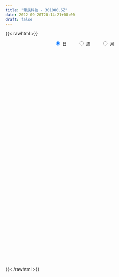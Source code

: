 ```yaml
---
title: "肇民科技 - 301000.SZ"
date: 2022-09-20T20:14:21+08:00
draft: false
---
```

{{< rawhtml >}}
    <div style="text-align: center">
        <label style="padding: 1rem;"><input style="margin-right: .5rem" type="radio" name="period" value="D" checked onclick="period_change(this)">日</label>
        <label style="padding: 1rem;"><input style="margin-right: .5rem" type="radio" name="period" value="W" onclick="period_change(this)">周</label>
        <label style="padding: 1rem;"><input style="margin-right: .5rem" type="radio" name="period" value="M" onclick="period_change(this)">月</label>
    </div>
    <div id="chart" style="height: 700px;"></div> 
    <script type="text/javascript">
        const D_v = [66365.52,46917.77,29251.2,30554.0,32172.59,17390.55,16523.25,24924.2,11875.14,12016.94,8671.64,8888.55,10518.22,6743.32,5162.0,5662.37,11676.64,7146.86,8230.83,4791.27,4006.0,4710.26,4013.0,9472.96,5057.0,4777.0,5768.53,6559.87,6246.93,3595.32,6201.06,3814.86,3496.97,4811.75,3741.96,5954.86,3221.84,2496.77,3712.0,8280.53,4024.0,3551.98,10712.53,7201.0,5124.96,11142.63,7822.35,8512.02,7587.0,18452.52,9479.07,6826.48,8806.63,7741.6,4248.85,5547.51,8780.66,8259.87,4116.0,3889.5,4614.04,4591.15,3329.5,5397.0,3619.93,2916.93,4330.19,4915.31,3061.11,3537.5,2608.0,5415.93,3898.01,2661.0,3014.0,3505.99,2957.0,1917.0,3064.0,2540.0,1590.0,1827.34,1560.0,2528.0,2995.0,3950.38,1567.0,2050.0,1378.88,1055.0,2045.88,1333.88,1675.2,1367.0,1526.0,1376.0,1569.0,1038.0,1309.0,2207.07,5570.02,8056.18,4050.0,4303.0,6687.0,2288.0,7355.99,7051.13,4547.03,4454.18,11507.01,25189.76,25946.87,39903.61,25093.97,13725.96,24614.94,17846.45,14595.32,28472.28,18676.67,15964.18,13057.21,12228.02,12158.89,10262.32,9936.4,7313.07,14592.67,6068.77,5152.0,5127.83,5586.52,5048.0,7074.0,5332.25,5389.42,5625.0,4567.25,2920.0,2920.0,5433.98,5836.17,2588.0,2168.0,3064.34,2558.0,2127.0,2612.79,4580.69,3249.0,3347.0,2752.82,2332.0,2820.0,2507.0,3167.84,3644.35,2877.4,1463.0,4740.0,2297.0,1455.94,2420.35,1686.0,2167.12,1584.12,1560.0,1310.0,1556.07,1867.12,1895.07,1478.0,1108.0,2127.0,1894.0,1636.0,1578.0,2453.82,3853.82,4701.0,3285.0,2638.0,2379.82,2190.0,2453.0,2150.75,2972.0,3523.0,2967.0,1796.0,2429.01,1815.0,2646.0,2548.01,2277.75,2140.0,2243.0,1677.0,1577.0,1727.0,2940.0,3035.0,2339.01,3988.0,7506.0,4830.4,3394.0,5622.0,4782.9,4550.01,2328.4,2094.05,1600.01,2267.0,6647.9,6696.0,8348.38,16421.49,9915.11,8789.0,8825.0,6333.0,4722.0,6735.0,5299.79,3803.0,2923.0,2877.0,5946.72,3426.61,3590.0,4058.01,3597.28,5204.0,3860.62,2927.0,2808.11,5154.35,2365.11,2860.0,3106.0,4834.35,2536.28,3387.0,4933.66,4908.29,3554.0,3738.0,2937.0,5723.66,6939.0,6683.35,8046.34,10707.8,15009.25,11994.93,11420.82,9327.4,14191.6,16766.4,12927.58,13809.03,12429.11,8289.65,5858.19,6119.6,8477.51,5032.2,3696.0,4318.6,4989.2,4236.72,2750.16,2954.27,11594.6,8357.2,15202.87,9152.96,7526.4,5120.26,4077.6,3587.4,7432.51,25337.16,13391.8,10508.6,13078.4,8399.2,6173.2,7862.14,9783.8,10213.4,6971.8,9165.78,9920.0,6595.6,8183.47,8669.2,23097.47,15711.08,9001.4,18507.08,11530.67,10881.91,6101.0,16127.2,11763.8,6298.8,5674.47,7221.6,6039.47,4226.24,12492.5,8884.51,33219.1,16265.46,12615.14,12074.4,8204.4,8716.38,5110.63]
const D_histogram = [0.0,-0.5724444444,-1.0677687876,-1.2042822896,-1.6446201241,-1.9875432602,-1.9182411715,-1.5955687579,-1.4068884981,-1.2431440782,-1.1435371707,-1.0299478987,-1.0050137951,-0.8693757414,-0.7033028461,-0.4812226397,-0.1554492404,0.0322461855,0.0660483152,0.1405931144,0.2141102455,0.2175473471,0.2472212376,0.3250441795,0.351006192,0.3403872631,0.3851166857,0.4772692497,0.436235684,0.4577465074,0.5347951348,0.5922562581,0.6011694026,0.4923005164,0.3997088393,0.3825271501,0.2869190185,0.2358574312,0.1791180293,0.2343432749,0.2057069917,0.1600017786,0.3985524344,0.5759410307,0.5990835983,0.7897269737,0.853391882,0.7428419454,0.5067779899,0.681258394,0.6735060716,0.6563424616,0.6850143306,0.531305093,0.4239302212,0.3891881528,0.2668880224,0.0470096537,-0.0930597639,-0.2419220751,-0.2283964445,-0.1828389257,-0.1102414405,-0.1895379951,-0.2503217342,-0.2727707223,-0.3185333195,-0.2641025709,-0.1886909322,-0.0953557198,-0.0286469949,0.1009040373,0.1351868225,0.172746055,0.1557512467,0.0751046278,-0.0069197239,-0.0382669172,-0.1139777094,-0.1022233479,-0.1158027977,-0.0619604081,-0.0719252177,-0.112262367,-0.2101092064,-0.4124223212,-0.4880633032,-0.4517894307,-0.4017626799,-0.3550335042,-0.2124560566,-0.099755647,-0.0516672927,-0.0164853317,0.0630454432,0.124578886,0.1234590766,0.1185846283,0.083900498,0.1680908336,0.193081191,-0.0664819637,-0.2079272409,-0.2521335782,-0.3639647865,-0.3659857543,-0.20953314,-0.0871970884,0.0266863436,0.1579590048,0.3809577238,0.8480014288,1.2488624887,1.7758343311,1.6973230474,1.6071435627,1.3441509254,1.1456621349,1.0809126901,1.2279162814,1.2208072483,0.9494058592,0.5946139931,0.439008948,0.2603299038,0.1908336251,-0.0176191407,-0.1905186329,-0.639237254,-0.9493131285,-1.0449438437,-1.0600346865,-0.9640016797,-0.8305115763,-0.5931332887,-0.4842503098,-0.4024357483,-0.4379616174,-0.4535525846,-0.4318233402,-0.4117462692,-0.4502546662,-0.5881705979,-0.6400622221,-0.5891840361,-0.5039339219,-0.4087568298,-0.3235407572,-0.2195798626,-0.2466655654,-0.1752172001,-0.1646947069,-0.0687293363,-0.0178960064,0.079883006,0.1066905367,0.0439700419,0.1133940355,0.0817800541,0.0757384906,-0.1145181557,-0.2223787377,-0.2418015081,-0.3497281567,-0.3503192509,-0.4538364033,-0.4258662284,-0.2910890627,-0.1506523261,-0.0232594884,0.0472128982,0.0571469329,0.0495455226,0.0529367951,0.1611988406,0.21619191,0.2267633248,0.2684097005,0.213781063,0.2996585199,0.2246341784,0.1976848936,0.1201436754,0.1346606286,0.1279523888,0.1169351097,0.0831063811,0.0046549876,-0.084899553,-0.255659134,-0.3184489295,-0.3178442971,-0.3706244956,-0.5553619806,-0.5648833509,-0.4781122848,-0.3248733037,-0.1519441724,-0.036657513,0.0454744674,0.0666787059,0.1269268071,0.1762904163,0.1526628262,0.2698858159,0.4367222412,0.5451421076,0.6055543325,0.6555799204,0.5992522466,0.383401239,0.2535040892,0.0311885719,-0.0938801824,-0.2405709963,-0.0434933923,0.1635375414,0.3955756925,0.5440686165,0.4831157439,0.3051057914,-0.1769533322,-0.4103724761,-0.7345152503,-0.6967188774,-0.491171695,-0.3407468849,-0.2045390005,-0.0564744708,0.0971320936,0.1999898864,0.2958240181,0.2698769171,0.2085499128,0.2311716214,0.2613019911,0.2850291275,0.30029668,0.1543383955,0.0665125258,-0.0046754031,-0.054672605,0.0492038301,0.1163324323,0.2057836684,0.3347005735,0.461049432,0.4549463567,0.4206293613,0.3011837813,0.3024349621,0.3651799254,0.4215031819,0.3569309228,-1.3947935546,-2.3323012877,-2.7994623911,-2.9894508655,-2.9455438214,-2.666384471,-2.2585411237,-1.8532818373,-1.4264574193,-1.1188354924,-0.8293039447,-0.5618459605,-0.3196869338,-0.1398120871,0.033395047,0.18752348,0.3052322657,0.3919713937,0.4238646477,0.4819230873,0.553515792,0.6706965877,0.7800617027,0.9395583926,0.9859569648,0.9842299381,0.9712458219,0.9120205416,0.8618524482,0.8671663835,0.9764761503,0.980915838,0.9477890291,0.795604308,0.6668582613,0.5790921264,0.4966798484,0.4973926147,0.4756452122,0.4520015103,0.4331220735,0.3604335833,0.2748765166,0.2291464071,0.2370574584,0.2642330285,0.2108353143,0.1277616091,0.1896953935,0.1327069835,0.0606631273,0.0313226281,0.1233882418,0.1441280063,0.1142791643,0.1114625215,0.1171864486,0.1264199369,0.124317446,0.1621617257,0.1748271603,0.3046656672,0.3651517948,0.3047758435,0.1806888937,0.0502037362,-0.1432980647,-0.2356391531]
const D_fast = [0.0,-0.7155555556,-1.4778220956,-1.91540617,-2.7668990355,-3.6067079867,-4.0169661908,-4.0931859668,-4.2562278315,-4.4032694312,-4.5895468163,-4.733444519,-4.9597638642,-5.0414697458,-5.051222562,-4.9494480156,-4.6625369263,-4.4667799541,-4.4164657456,-4.3067726678,-4.1797279753,-4.121904037,-4.030424837,-3.8713408503,-3.7576272898,-3.6831494029,-3.5421408088,-3.3306709325,-3.2626455772,-3.1266981269,-2.9159507158,-2.7104255279,-2.5512200328,-2.5370137899,-2.5296782572,-2.4512281589,-2.4751065359,-2.4672037653,-2.47916366,-2.3653525956,-2.3425621309,-2.3482668993,-2.0100781349,-1.6887042809,-1.5157908138,-1.1277156949,-0.8507028161,-0.7755422664,-0.8849117245,-0.5401167218,-0.3794925263,-0.232570521,-0.0326450693,-0.0535280337,-0.0549203501,0.0076346196,-0.0479435052,-0.2560694605,-0.419403819,-0.628746649,-0.6723201295,-0.6724723421,-0.627435217,-0.7541162704,-0.877480443,-0.9681221117,-1.0935180388,-1.1051129329,-1.0768740273,-1.0073777448,-0.9478307686,-0.7930537272,-0.7249742363,-0.64422849,-0.6222854867,-0.6841559486,-0.7679102313,-0.8088241538,-0.9130293734,-0.9268308489,-0.9693609981,-0.9310087105,-0.9589548246,-1.0273575656,-1.1777317067,-1.4831504017,-1.6808072095,-1.7574806947,-1.8078946139,-1.8499238143,-1.7604603808,-1.672698883,-1.6375273518,-1.6064667237,-1.511174588,-1.4184964237,-1.388751464,-1.3639797552,-1.377688761,-1.2514757171,-1.1782150619,-1.4543987074,-1.6478257949,-1.7550655267,-1.9578879317,-2.0514053381,-1.9473360087,-1.8467992292,-1.7262442113,-1.5554817989,-1.237243649,-0.5581995868,0.1548770953,1.1258075204,1.4716269986,1.7832334045,1.8562784986,1.9442052418,2.1496839696,2.6036666312,2.9017594102,2.8677094859,2.6615711181,2.61571831,2.5021217418,2.4803338693,2.2674763183,2.0469471678,1.4384192333,0.8910150767,0.5341484005,0.2540488861,0.1090814729,0.0349436823,0.1240386477,0.1118590491,0.0930646736,-0.0519515998,-0.1809307132,-0.2671573038,-0.3500168002,-0.5010888637,-0.7860474449,-0.9979546246,-1.0943724477,-1.1351058139,-1.1421179292,-1.137787046,-1.088721117,-1.1774732112,-1.1498291459,-1.1804803295,-1.1016972929,-1.0553379646,-0.9375882007,-0.8841080358,-0.9358360202,-0.8380635177,-0.8492324856,-0.8363394264,-1.0552256117,-1.2186808781,-1.2985540255,-1.4939127133,-1.5820836202,-1.7990598735,-1.8775562557,-1.8155513557,-1.7127777006,-1.5911997349,-1.5089241238,-1.4847033559,-1.4799183855,-1.4632929143,-1.3147311586,-1.2056901117,-1.1384278658,-1.0296790649,-1.0308624367,-0.8700703498,-0.8889361467,-0.8664642081,-0.9139695074,-0.8657873971,-0.8405075397,-0.8222910414,-0.8353431747,-0.9126308213,-1.0234102501,-1.2580846146,-1.4004866425,-1.4793430843,-1.6247794067,-1.9483573869,-2.0990995949,-2.1318566,-2.0598359448,-1.9248928566,-1.8187705755,-1.7252699783,-1.6873960633,-1.5954162603,-1.501980047,-1.4874419306,-1.3027474869,-1.0267305013,-0.782025108,-0.5702243,-0.356303732,-0.2628183441,-0.382819042,-0.4493401695,-0.6638585438,-0.8123973437,-1.0192309066,-0.8330266507,-0.5851113317,-0.2541792575,0.0303308207,0.090156884,-0.0115766207,-0.5378740773,-0.8738863402,-1.3816579269,-1.5180412735,-1.4352870148,-1.3700489259,-1.2849757916,-1.1510298797,-0.9731402919,-0.8202850275,-0.6504948912,-0.6089727629,-0.618162289,-0.5377476752,-0.4422918076,-0.3473073893,-0.2569656668,-0.3643393525,-0.4355370908,-0.5078938704,-0.5715592235,-0.4553818309,-0.3591701207,-0.2182729675,-0.005680919,0.2359302976,0.3435638114,0.4144041563,0.3702545216,0.4471144429,0.6011543876,0.7628534395,0.7875139111,-1.3129089548,-2.8334920099,-4.000518711,-4.9378699018,-5.6303488131,-6.0177855805,-6.1745775141,-6.232638687,-6.1624286238,-6.13451557,-6.0523100085,-5.9253135144,-5.7630762211,-5.6181543962,-5.4365985004,-5.2355891974,-5.0415723453,-4.8568403688,-4.7189809529,-4.5404417415,-4.3304700888,-4.0456151462,-3.7412346055,-3.3468483174,-3.053960504,-2.8096300462,-2.5798027069,-2.4110228519,-2.2457278332,-2.023622302,-1.6701934977,-1.4205248505,-1.2167044021,-1.1699880462,-1.1320195276,-1.0750126309,-1.0332549468,-0.9081940268,-0.8110301262,-0.7216734506,-0.632272369,-0.6148524633,-0.6316904009,-0.6201339087,-0.5529584927,-0.4597246655,-0.4604135511,-0.5115468541,-0.4021892213,-0.4260008854,-0.4828789597,-0.5043888019,-0.3814761278,-0.3247043617,-0.3259834127,-0.3009344251,-0.2659138858,-0.2250754133,-0.1960985427,-0.1177138316,-0.0613416069,0.1446633168,0.296437393,0.3122554027,0.2333406763,0.1154064528,-0.1139198643,-0.265170741]
const D_slow = [0.0,-0.1431111111,-0.410053308,-0.7111238804,-1.1222789114,-1.6191647265,-2.0987250194,-2.4976172089,-2.8493393334,-3.1601253529,-3.4460096456,-3.7034966203,-3.9547500691,-4.1720940044,-4.3479197159,-4.4682253759,-4.507087686,-4.4990261396,-4.4825140608,-4.4473657822,-4.3938382208,-4.339451384,-4.2776460746,-4.1963850298,-4.1086334818,-4.023536666,-3.9272574946,-3.8079401822,-3.6988812612,-3.5844446343,-3.4507458506,-3.3026817861,-3.1523894354,-3.0293143063,-2.9293870965,-2.833755309,-2.7620255544,-2.7030611965,-2.6582816892,-2.5996958705,-2.5482691226,-2.5082686779,-2.4086305693,-2.2646453116,-2.1148744121,-1.9174426686,-1.7040946981,-1.5183842118,-1.3916897143,-1.2213751158,-1.0529985979,-0.8889129825,-0.7176593999,-0.5848331266,-0.4788505713,-0.3815535332,-0.3148315276,-0.3030791141,-0.3263440551,-0.3868245739,-0.443923685,-0.4896334164,-0.5171937765,-0.5645782753,-0.6271587088,-0.6953513894,-0.7749847193,-0.841010362,-0.8881830951,-0.912022025,-0.9191837737,-0.8939577644,-0.8601610588,-0.816974545,-0.7780367334,-0.7592605764,-0.7609905074,-0.7705572367,-0.799051664,-0.824607501,-0.8535582004,-0.8690483024,-0.8870296069,-0.9150951986,-0.9676225002,-1.0707280805,-1.1927439063,-1.305691264,-1.406131934,-1.49489031,-1.5480043242,-1.5729432359,-1.5858600591,-1.589981392,-1.5742200312,-1.5430753097,-1.5122105406,-1.4825643835,-1.461589259,-1.4195665506,-1.3712962529,-1.3879167438,-1.439898554,-1.5029319485,-1.5939231452,-1.6854195838,-1.7378028687,-1.7596021408,-1.7529305549,-1.7134408037,-1.6182013728,-1.4062010156,-1.0939853934,-0.6500268106,-0.2256960488,0.1760898419,0.5121275732,0.7985431069,1.0687712795,1.3757503498,1.6809521619,1.9183036267,2.066957125,2.176709362,2.2417918379,2.2895002442,2.285095459,2.2374658008,2.0776564873,1.8403282052,1.5790922442,1.3140835726,1.0730831527,0.8654552586,0.7171719364,0.596109359,0.4955004219,0.3860100175,0.2726218714,0.1646660363,0.061729469,-0.0508341975,-0.197876847,-0.3578924025,-0.5051884115,-0.631171892,-0.7333610995,-0.8142462888,-0.8691412544,-0.9308076458,-0.9746119458,-1.0157856225,-1.0329679566,-1.0374419582,-1.0174712067,-0.9907985725,-0.9798060621,-0.9514575532,-0.9310125397,-0.912077917,-0.940707456,-0.9963021404,-1.0567525174,-1.1441845566,-1.2317643693,-1.3452234702,-1.4516900273,-1.5244622929,-1.5621253745,-1.5679402466,-1.556137022,-1.5418502888,-1.5294639081,-1.5162297094,-1.4759299992,-1.4218820217,-1.3651911905,-1.2980887654,-1.2446434997,-1.1697288697,-1.1135703251,-1.0641491017,-1.0341131828,-1.0004480257,-0.9684599285,-0.9392261511,-0.9184495558,-0.9172858089,-0.9385106971,-1.0024254806,-1.082037713,-1.1614987873,-1.2541549112,-1.3929954063,-1.534216244,-1.6537443152,-1.7349626411,-1.7729486842,-1.7821130625,-1.7707444456,-1.7540747692,-1.7223430674,-1.6782704633,-1.6401047568,-1.5726333028,-1.4634527425,-1.3271672156,-1.1757786325,-1.0118836524,-0.8620705907,-0.766220281,-0.7028442587,-0.6950471157,-0.7185171613,-0.7786599104,-0.7895332584,-0.7486488731,-0.64975495,-0.5137377958,-0.3929588599,-0.316682412,-0.3609207451,-0.4635138641,-0.6471426767,-0.821322396,-0.9441153198,-1.029302041,-1.0804367912,-1.0945554089,-1.0702723855,-1.0202749139,-0.9463189093,-0.8788496801,-0.8267122019,-0.7689192965,-0.7035937987,-0.6323365168,-0.5572623468,-0.518677748,-0.5020496165,-0.5032184673,-0.5168866186,-0.504585661,-0.475502553,-0.4240566359,-0.3403814925,-0.2251191345,-0.1113825453,-0.006225205,0.0690707403,0.1446794809,0.2359744622,0.3413502577,0.4305829884,0.0818845997,-0.5011907222,-1.20105632,-1.9484190363,-2.6848049917,-3.3514011094,-3.9160363904,-4.3793568497,-4.7359712045,-5.0156800776,-5.2230060638,-5.3634675539,-5.4433892874,-5.4783423091,-5.4699935474,-5.4231126774,-5.346804611,-5.2488117625,-5.1428456006,-5.0223648288,-4.8839858808,-4.7163117339,-4.5212963082,-4.28640671,-4.0399174688,-3.7938599843,-3.5510485288,-3.3230433934,-3.1075802814,-2.8907886855,-2.6466696479,-2.4014406884,-2.1644934312,-1.9655923542,-1.7988777889,-1.6541047573,-1.5299347952,-1.4055866415,-1.2866753384,-1.1736749609,-1.0653944425,-0.9752860467,-0.9065669175,-0.8492803157,-0.7900159511,-0.723957694,-0.6712488654,-0.6393084632,-0.5918846148,-0.5587078689,-0.5435420871,-0.53571143,-0.5048643696,-0.468832368,-0.440262577,-0.4123969466,-0.3831003344,-0.3514953502,-0.3204159887,-0.2798755573,-0.2361687672,-0.1600023504,-0.0687144017,0.0074795591,0.0526517826,0.0652027166,0.0293782004,-0.0295315878]
const D_data = [['2021-05-28', 110.0, 94.01, 93.52, 115.0],['2021-05-31', 87.0, 85.04, 82.03, 91.0],['2021-06-01', 83.5, 82.41, 82.11, 84.9],['2021-06-02', 82.97, 84.2, 82.42, 87.87],['2021-06-03', 82.9, 77.55, 77.32, 82.95],['2021-06-04', 77.0, 74.99, 74.86, 77.4],['2021-06-07', 75.21, 77.58, 73.64, 77.77],['2021-06-08', 77.18, 80.08, 76.02, 83.5],['2021-06-09', 79.59, 78.2, 77.12, 79.59],['2021-06-10', 78.6, 77.35, 76.61, 79.68],['2021-06-11', 77.04, 75.83, 75.63, 77.98],['2021-06-15', 75.76, 75.2, 75.0, 77.98],['2021-06-16', 74.66, 73.1, 71.68, 75.11],['2021-06-17', 73.2, 73.59, 72.08, 74.62],['2021-06-18', 73.0, 73.55, 72.67, 74.25],['2021-06-21', 73.37, 74.2, 73.0, 74.97],['2021-06-22', 74.6, 76.09, 73.8, 76.88],['2021-06-23', 76.24, 75.06, 74.6, 76.24],['2021-06-24', 75.03, 73.13, 71.92, 75.49],['2021-06-25', 73.0, 73.38, 72.8, 73.92],['2021-06-28', 73.43, 73.28, 72.88, 73.74],['2021-06-29', 73.5, 72.16, 72.01, 73.5],['2021-06-30', 72.28, 72.15, 72.04, 72.6],['2021-07-01', 72.56, 72.67, 71.86, 74.5],['2021-07-02', 72.4, 71.98, 71.87, 73.6],['2021-07-05', 72.03, 71.26, 71.09, 72.46],['2021-07-06', 71.06, 71.77, 70.5, 71.86],['2021-07-07', 71.39, 72.53, 71.38, 73.3],['2021-07-08', 72.2, 70.83, 70.82, 72.42],['2021-07-09', 70.77, 71.4, 70.52, 71.88],['2021-07-12', 71.6, 72.26, 70.92, 72.51],['2021-07-13', 72.32, 72.35, 72.02, 72.76],['2021-07-14', 72.78, 71.94, 71.53, 72.78],['2021-07-15', 71.28, 70.19, 70.03, 72.25],['2021-07-16', 71.29, 69.78, 69.78, 71.29],['2021-07-19', 69.08, 70.33, 68.11, 71.1],['2021-07-20', 69.95, 68.91, 68.5, 69.95],['2021-07-21', 68.93, 68.89, 68.8, 69.37],['2021-07-22', 68.51, 68.31, 68.31, 68.99],['2021-07-23', 68.35, 69.5, 66.93, 69.8],['2021-07-26', 69.01, 68.33, 68.01, 69.64],['2021-07-27', 67.61, 67.7, 67.61, 69.62],['2021-07-28', 68.09, 71.66, 67.49, 73.18],['2021-07-29', 71.5, 72.08, 71.04, 72.76],['2021-07-30', 71.18, 70.85, 70.18, 72.01],['2021-08-02', 70.89, 73.8, 70.5, 73.8],['2021-08-03', 74.0, 73.3, 72.88, 74.43],['2021-08-04', 72.69, 71.4, 70.13, 72.82],['2021-08-05', 71.4, 69.18, 69.02, 71.8],['2021-08-06', 69.18, 74.45, 67.68, 74.8],['2021-08-09', 74.44, 73.0, 72.4, 74.44],['2021-08-10', 72.53, 73.21, 72.53, 73.51],['2021-08-11', 72.79, 74.24, 72.73, 74.98],['2021-08-12', 73.7, 72.01, 71.99, 73.87],['2021-08-13', 72.0, 72.19, 71.48, 72.41],['2021-08-16', 72.89, 72.98, 71.56, 73.31],['2021-08-17', 72.95, 71.67, 71.64, 74.5],['2021-08-18', 71.01, 69.6, 68.68, 71.35],['2021-08-19', 69.11, 69.56, 69.11, 70.88],['2021-08-20', 69.56, 68.48, 68.4, 69.98],['2021-08-23', 68.48, 69.9, 68.22, 70.7],['2021-08-24', 70.5, 70.23, 69.42, 70.5],['2021-08-25', 70.23, 70.7, 69.81, 70.97],['2021-08-26', 70.5, 68.58, 68.53, 70.5],['2021-08-27', 68.5, 68.17, 68.0, 68.96],['2021-08-30', 68.18, 68.12, 68.06, 69.07],['2021-08-31', 68.14, 67.3, 67.0, 68.36],['2021-09-01', 67.11, 68.23, 66.33, 68.5],['2021-09-02', 68.0, 68.54, 67.91, 68.76],['2021-09-03', 68.42, 68.98, 68.06, 69.79],['2021-09-06', 68.51, 68.9, 68.16, 69.23],['2021-09-07', 69.1, 70.12, 68.9, 70.74],['2021-09-08', 69.66, 69.34, 69.16, 70.49],['2021-09-09', 69.62, 69.58, 69.12, 69.73],['2021-09-10', 69.58, 68.97, 68.92, 69.84],['2021-09-13', 68.7, 67.89, 67.88, 68.91],['2021-09-14', 67.85, 67.35, 67.18, 67.85],['2021-09-15', 67.35, 67.55, 67.12, 67.68],['2021-09-16', 67.55, 66.53, 66.51, 67.69],['2021-09-17', 67.0, 67.25, 66.35, 67.5],['2021-09-22', 66.51, 66.72, 66.3, 67.17],['2021-09-23', 66.61, 67.48, 66.56, 67.5],['2021-09-24', 67.48, 66.62, 66.6, 67.5],['2021-09-27', 66.99, 65.9, 65.8, 67.43],['2021-09-28', 65.87, 64.54, 64.51, 65.87],['2021-09-29', 64.5, 62.02, 61.81, 64.5],['2021-09-30', 62.47, 62.33, 61.62, 62.91],['2021-10-08', 62.84, 63.07, 62.5, 63.24],['2021-10-11', 63.05, 62.94, 62.68, 63.15],['2021-10-12', 63.2, 62.65, 62.5, 63.2],['2021-10-13', 62.95, 63.92, 62.74, 64.2],['2021-10-14', 63.93, 63.89, 63.54, 64.3],['2021-10-15', 63.71, 63.23, 63.1, 64.18],['2021-10-18', 63.2, 63.04, 62.05, 63.88],['2021-10-19', 62.7, 63.7, 62.7, 63.98],['2021-10-20', 63.41, 63.71, 63.41, 64.14],['2021-10-21', 63.93, 62.97, 62.91, 63.94],['2021-10-22', 62.81, 62.79, 62.6, 63.2],['2021-10-25', 62.51, 62.18, 61.93, 62.78],['2021-10-26', 61.95, 63.7, 61.88, 63.8],['2021-10-27', 63.7, 63.2, 62.01, 65.2],['2021-10-28', 63.43, 58.85, 58.8, 63.46],['2021-10-29', 59.51, 58.93, 57.84, 59.51],['2021-11-01', 58.65, 59.25, 58.51, 59.59],['2021-11-02', 60.26, 57.51, 57.12, 60.35],['2021-11-03', 57.62, 58.05, 57.5, 58.28],['2021-11-04', 58.05, 59.98, 57.79, 60.1],['2021-11-05', 59.43, 59.94, 59.32, 61.05],['2021-11-08', 60.01, 60.2, 59.5, 60.57],['2021-11-09', 60.2, 60.91, 59.95, 61.46],['2021-11-10', 60.8, 63.0, 60.7, 64.46],['2021-11-11', 62.8, 68.21, 62.8, 69.98],['2021-11-12', 68.66, 70.4, 67.09, 70.68],['2021-11-15', 70.96, 75.59, 70.96, 80.1],['2021-11-16', 74.69, 70.55, 70.0, 74.78],['2021-11-17', 70.01, 71.27, 70.01, 72.04],['2021-11-18', 72.98, 69.38, 68.81, 77.2],['2021-11-19', 69.38, 70.03, 68.83, 71.67],['2021-11-22', 70.01, 72.02, 70.0, 72.78],['2021-11-23', 72.47, 76.0, 71.56, 76.9],['2021-11-24', 75.01, 75.65, 73.63, 76.08],['2021-11-25', 76.5, 72.71, 72.57, 76.5],['2021-11-26', 71.8, 70.87, 70.6, 73.3],['2021-11-29', 69.21, 72.7, 69.2, 73.22],['2021-11-30', 73.4, 72.1, 71.72, 74.8],['2021-12-01', 71.75, 73.3, 71.75, 74.36],['2021-12-02', 75.0, 71.2, 71.2, 75.0],['2021-12-03', 71.31, 70.85, 70.46, 72.97],['2021-12-06', 71.19, 65.68, 65.66, 71.19],['2021-12-07', 66.04, 65.0, 64.1, 66.36],['2021-12-08', 64.95, 66.03, 64.52, 66.11],['2021-12-09', 66.03, 66.1, 65.6, 66.65],['2021-12-10', 65.62, 67.07, 65.01, 67.2],['2021-12-13', 67.48, 67.58, 66.2, 67.93],['2021-12-14', 67.61, 69.43, 66.66, 69.66],['2021-12-15', 69.77, 68.42, 68.0, 69.77],['2021-12-16', 68.4, 68.32, 67.4, 69.75],['2021-12-17', 68.32, 66.7, 66.52, 69.09],['2021-12-20', 66.72, 66.5, 65.7, 67.43],['2021-12-21', 66.2, 66.66, 66.2, 67.14],['2021-12-22', 67.0, 66.43, 66.1, 67.5],['2021-12-23', 66.43, 65.3, 64.81, 66.89],['2021-12-24', 65.3, 63.14, 63.07, 65.32],['2021-12-27', 63.21, 63.17, 62.5, 63.76],['2021-12-28', 63.18, 63.9, 63.05, 64.04],['2021-12-29', 64.1, 64.18, 63.23, 64.99],['2021-12-30', 65.0, 64.33, 63.88, 65.0],['2021-12-31', 64.33, 64.29, 64.19, 64.7],['2022-01-04', 64.55, 64.7, 64.15, 64.84],['2022-01-05', 64.65, 62.95, 62.83, 64.66],['2022-01-06', 62.43, 64.0, 62.4, 64.3],['2022-01-07', 64.09, 63.18, 63.1, 64.39],['2022-01-10', 63.16, 64.3, 63.16, 64.52],['2022-01-11', 64.5, 63.95, 63.76, 64.9],['2022-01-12', 64.5, 64.82, 63.85, 64.86],['2022-01-13', 64.82, 64.2, 64.0, 64.82],['2022-01-14', 64.0, 62.9, 62.83, 64.39],['2022-01-17', 62.9, 64.5, 62.79, 66.0],['2022-01-18', 64.5, 63.28, 63.1, 64.5],['2022-01-19', 63.28, 63.43, 62.9, 63.78],['2022-01-20', 63.43, 60.44, 60.44, 63.43],['2022-01-21', 60.47, 60.39, 59.94, 61.48],['2022-01-24', 62.03, 60.82, 60.54, 62.03],['2022-01-25', 61.27, 58.97, 58.87, 61.29],['2022-01-26', 59.0, 59.57, 58.73, 60.25],['2022-01-27', 59.88, 57.49, 57.3, 60.0],['2022-01-28', 57.96, 58.38, 57.25, 58.84],['2022-02-07', 59.05, 59.66, 59.05, 60.17],['2022-02-08', 59.63, 60.08, 59.38, 60.1],['2022-02-09', 60.11, 60.35, 60.01, 60.43],['2022-02-10', 60.11, 59.96, 59.33, 60.38],['2022-02-11', 59.95, 59.24, 58.86, 60.08],['2022-02-14', 59.07, 58.85, 58.63, 59.7],['2022-02-15', 58.85, 58.8, 58.21, 59.16],['2022-02-16', 59.31, 60.29, 59.23, 60.86],['2022-02-17', 59.94, 60.01, 59.86, 60.7],['2022-02-18', 59.31, 59.61, 58.99, 59.96],['2022-02-21', 59.5, 60.15, 59.47, 60.38],['2022-02-22', 59.92, 58.92, 58.66, 59.92],['2022-02-23', 59.39, 60.8, 59.01, 61.86],['2022-02-24', 60.4, 58.86, 58.0, 60.69],['2022-02-25', 59.08, 59.2, 59.06, 60.28],['2022-02-28', 59.01, 58.26, 57.57, 59.05],['2022-03-01', 58.49, 59.2, 58.31, 59.28],['2022-03-02', 58.53, 58.92, 58.53, 59.16],['2022-03-03', 58.95, 58.78, 58.63, 59.37],['2022-03-04', 58.73, 58.32, 58.18, 59.2],['2022-03-07', 58.14, 57.36, 57.13, 58.3],['2022-03-08', 57.45, 56.6, 55.26, 57.55],['2022-03-09', 56.25, 54.6, 53.5, 56.84],['2022-03-10', 55.41, 54.94, 54.89, 55.89],['2022-03-11', 54.57, 55.15, 53.01, 55.15],['2022-03-14', 54.55, 53.89, 53.89, 54.87],['2022-03-15', 53.33, 51.03, 51.0, 54.4],['2022-03-16', 52.0, 52.04, 50.06, 52.7],['2022-03-17', 52.6, 52.81, 52.25, 53.5],['2022-03-18', 52.7, 53.73, 52.5, 54.04],['2022-03-21', 53.68, 54.42, 53.0, 55.08],['2022-03-22', 54.0, 54.15, 53.73, 54.6],['2022-03-23', 54.64, 54.02, 53.8, 54.64],['2022-03-24', 53.89, 53.33, 53.03, 54.03],['2022-03-25', 53.79, 53.87, 53.33, 54.23],['2022-03-28', 53.71, 53.91, 52.14, 54.61],['2022-03-29', 54.51, 52.96, 52.6, 54.98],['2022-03-30', 53.01, 54.92, 52.96, 54.94],['2022-03-31', 54.98, 56.38, 54.64, 57.35],['2022-04-01', 56.48, 56.59, 55.8, 57.24],['2022-04-06', 56.09, 56.73, 55.7, 57.09],['2022-04-07', 56.48, 57.25, 56.48, 57.8],['2022-04-08', 57.0, 56.27, 55.82, 57.48],['2022-04-11', 56.0, 53.81, 53.77, 56.0],['2022-04-12', 53.09, 54.1, 52.66, 54.14],['2022-04-13', 53.74, 52.0, 52.0, 53.74],['2022-04-14', 52.5, 52.15, 52.0, 52.95],['2022-04-15', 52.48, 50.9, 50.03, 52.5],['2022-04-18', 50.9, 55.12, 50.88, 55.56],['2022-04-19', 54.97, 56.28, 54.01, 56.4],['2022-04-20', 56.1, 57.91, 55.19, 57.91],['2022-04-21', 59.5, 58.19, 57.73, 63.16],['2022-04-22', 58.48, 56.15, 55.1, 58.48],['2022-04-25', 55.8, 54.3, 54.27, 57.75],['2022-04-26', 53.9, 48.7, 48.0, 54.97],['2022-04-27', 47.77, 49.58, 46.03, 49.71],['2022-04-28', 49.01, 46.39, 46.29, 49.4],['2022-04-29', 46.97, 49.47, 46.97, 49.86],['2022-05-05', 49.02, 51.63, 49.02, 52.49],['2022-05-06', 50.23, 51.43, 49.58, 52.19],['2022-05-09', 51.43, 51.66, 51.0, 52.46],['2022-05-10', 51.01, 52.32, 50.44, 52.47],['2022-05-11', 52.48, 53.07, 52.01, 54.47],['2022-05-12', 53.07, 53.1, 52.51, 53.85],['2022-05-13', 53.32, 53.61, 52.71, 54.3],['2022-05-16', 54.57, 52.37, 52.0, 54.57],['2022-05-17', 52.25, 51.76, 51.2, 52.38],['2022-05-18', 51.5, 52.77, 51.5, 53.88],['2022-05-19', 52.06, 53.1, 52.01, 53.55],['2022-05-20', 53.24, 53.29, 52.75, 53.69],['2022-05-23', 53.29, 53.44, 52.59, 53.46],['2022-05-24', 53.6, 51.17, 51.07, 54.11],['2022-05-25', 51.0, 51.28, 50.72, 52.2],['2022-05-26', 51.28, 51.01, 49.89, 51.35],['2022-05-27', 51.36, 50.85, 50.28, 51.72],['2022-05-30', 51.3, 52.85, 50.88, 52.89],['2022-05-31', 52.89, 52.85, 51.85, 53.18],['2022-06-01', 53.02, 53.62, 52.56, 53.92],['2022-06-02', 53.63, 54.87, 53.38, 55.0],['2022-06-06', 54.76, 55.81, 54.1, 55.94],['2022-06-07', 55.84, 54.82, 54.48, 56.2],['2022-06-08', 54.5, 54.7, 53.4, 55.35],['2022-06-09', 54.7, 53.51, 53.2, 54.7],['2022-06-10', 54.57, 54.96, 54.0, 55.95],['2022-06-13', 55.0, 56.2, 54.6, 57.34],['2022-06-14', 55.98, 56.8, 55.28, 57.16],['2022-06-15', 56.98, 55.63, 55.62, 57.28],['2022-06-16', 29.75, 29.17, 29.02, 29.75],['2022-06-17', 28.87, 30.55, 28.87, 30.66],['2022-06-20', 30.68, 30.45, 29.73, 31.6],['2022-06-21', 30.5, 29.59, 29.48, 31.23],['2022-06-22', 30.08, 29.41, 29.38, 30.4],['2022-06-23', 29.36, 30.55, 29.33, 30.66],['2022-06-24', 30.54, 31.53, 30.3, 31.72],['2022-06-27', 31.36, 31.46, 30.9, 31.8],['2022-06-28', 31.54, 32.02, 31.12, 32.35],['2022-06-29', 32.09, 30.8, 30.8, 32.2],['2022-06-30', 30.68, 30.68, 30.41, 31.23],['2022-07-01', 30.85, 30.6, 30.35, 30.89],['2022-07-04', 30.6, 30.54, 30.11, 30.66],['2022-07-05', 30.54, 29.94, 29.57, 30.78],['2022-07-06', 29.57, 29.99, 29.57, 30.15],['2022-07-07', 29.99, 29.95, 29.62, 30.2],['2022-07-08', 29.95, 29.66, 29.65, 30.29],['2022-07-11', 29.9, 29.35, 29.02, 29.9],['2022-07-12', 29.27, 28.57, 28.42, 29.48],['2022-07-13', 28.35, 28.78, 28.35, 28.83],['2022-07-14', 28.68, 29.01, 28.4, 29.39],['2022-07-15', 29.04, 29.9, 28.66, 30.99],['2022-07-18', 30.09, 30.34, 30.0, 30.89],['2022-07-19', 30.21, 31.76, 30.06, 31.97],['2022-07-20', 31.58, 31.08, 30.91, 31.58],['2022-07-21', 30.81, 30.83, 30.81, 31.48],['2022-07-22', 31.02, 30.91, 30.55, 31.4],['2022-07-25', 30.94, 30.4, 30.27, 31.09],['2022-07-26', 30.18, 30.47, 29.91, 30.55],['2022-07-27', 30.25, 31.31, 30.25, 31.38],['2022-07-28', 31.48, 33.27, 31.04, 33.5],['2022-07-29', 33.28, 32.69, 32.48, 33.66],['2022-08-01', 32.37, 32.59, 32.0, 33.18],['2022-08-02', 32.01, 31.0, 30.65, 32.29],['2022-08-03', 31.0, 30.85, 30.69, 32.24],['2022-08-04', 31.12, 31.03, 30.7, 31.39],['2022-08-05', 31.06, 30.84, 30.36, 31.38],['2022-08-08', 30.86, 31.85, 30.41, 31.99],['2022-08-09', 31.88, 31.71, 31.65, 32.46],['2022-08-10', 31.74, 31.76, 31.41, 32.15],['2022-08-11', 31.75, 31.9, 31.6, 31.99],['2022-08-12', 31.89, 31.15, 31.05, 32.1],['2022-08-15', 31.18, 30.68, 30.55, 31.19],['2022-08-16', 30.83, 30.9, 30.69, 31.45],['2022-08-17', 31.06, 31.54, 30.58, 31.64],['2022-08-18', 31.99, 31.97, 31.29, 32.63],['2022-08-19', 31.77, 30.98, 30.96, 32.18],['2022-08-22', 30.68, 30.28, 30.03, 30.88],['2022-08-23', 30.31, 32.08, 30.21, 32.56],['2022-08-24', 32.24, 30.65, 30.51, 32.34],['2022-08-25', 30.37, 30.11, 29.0, 30.85],['2022-08-26', 30.07, 30.33, 29.68, 30.79],['2022-08-29', 30.94, 32.01, 29.86, 32.47],['2022-08-30', 32.21, 31.46, 30.91, 32.4],['2022-08-31', 31.4, 30.84, 30.55, 31.58],['2022-09-01', 30.7, 31.12, 30.46, 31.37],['2022-09-02', 31.1, 31.27, 30.56, 31.73],['2022-09-05', 31.1, 31.4, 30.58, 31.58],['2022-09-06', 31.38, 31.33, 30.92, 31.59],['2022-09-07', 31.29, 32.0, 31.08, 32.58],['2022-09-08', 31.98, 31.92, 31.65, 32.25],['2022-09-09', 31.61, 33.94, 31.6, 34.83],['2022-09-13', 33.83, 33.84, 33.41, 34.16],['2022-09-14', 33.62, 32.59, 32.5, 33.62],['2022-09-15', 32.82, 31.49, 31.18, 32.94],['2022-09-16', 31.36, 30.82, 30.81, 31.78],['2022-09-19', 30.84, 29.12, 29.11, 30.84],['2022-09-20', 29.44, 29.46, 29.2, 29.86]]
const W_v = [66365.52,156286.11,74011.17,31312.09,37507.97,27259.22,26947.65,22066.6,23666.0,30614.47,53516.52,37102.63,30593.54,21551.62,18761.04,17596.94,13983.99,4977.34,11040.38,2050.0,7488.84,6876.0,21192.27,27685.12,71644.85,121184.93,90765.66,51898.7,36527.79,28468.67,21677.4,12505.34,13789.48,13579.66,15021.75,9313.53,8188.26,8243.0,15871.64,11811.57,13687.01,11426.76,10164.0,21698.41,13798.9,12839.47,48028.88,35404.0,9102.79,18763.33,19646.91,16293.57,15691.29,20860.95,47385.74,63701.15,53313.56,27643.91,26524.95,45359.69,53826.47,46021.54,46054.78,62256.82,56022.06,47085.87,64861.82,49159.4,13827.01]
const W_histogram = [0.0,-1.2138119658,-1.854602401,-2.2975268456,-2.4533220903,-2.4938873801,-2.4020877089,-2.2930320616,-2.0881356265,-1.7251269767,-1.13452451,-0.8036167046,-0.7435312232,-0.637666993,-0.4357299522,-0.235499576,-0.1554267653,-0.0849484352,-0.2575573651,-0.2518903605,-0.1712206637,-0.0856699229,-0.2196057008,-0.172797693,0.588314029,1.0647525607,1.4125803433,1.6034609458,1.4423547918,1.2834064242,0.9276393609,0.7656269683,0.5875762681,0.460436235,0.2285080949,-0.0255531287,-0.096953695,-0.0811728427,-0.0611683929,-0.0694202273,-0.2409342057,-0.3935566374,-0.425884943,-0.2155002669,-0.0575310377,-0.2628438806,-0.0067493858,-0.2362079533,-0.2060501952,-0.0002413573,0.1453297258,0.1098891913,0.3748635816,0.5625840226,-0.8727724371,-1.6278785874,-2.0352145834,-2.1992212691,-2.1217990422,-1.843136841,-1.3996087726,-1.1044645752,-0.7774330079,-0.4764191416,-0.2370389336,0.0531721306,0.4703130154,0.5745676264,0.5882555159]
const W_fast = [0.0,-1.5172649573,-2.6217059926,-3.6390121487,-4.4081379159,-5.0721750508,-5.5808973068,-6.0450996749,-6.3622371465,-6.4305102408,-6.1235389016,-5.9935352724,-6.1193325968,-6.1728851148,-6.0798805621,-5.9385250799,-5.8973089605,-5.8480677391,-6.0850660103,-6.1423715959,-6.1045070649,-6.0403738049,-6.229211008,-6.2256024234,-5.3174121942,-4.5747855224,-3.8738126539,-3.282066815,-3.0825842709,-2.9206810325,-3.0445382556,-3.0151439061,-3.0463005393,-3.0583315136,-3.2331326301,-3.4935821358,-3.5892211259,-3.5937334842,-3.5890211327,-3.6146280238,-3.8463755537,-4.0973871448,-4.2361866861,-4.0796770767,-3.9360906069,-4.20711442,-3.9527072716,-4.2412178274,-4.2625726182,-4.0568241195,-3.874920605,-3.8828888417,-3.524198556,-3.1958321093,-4.8493816784,-6.0114574754,-6.9275971173,-7.6414091202,-8.0944366539,-8.2765586629,-8.1829327878,-8.1639047341,-8.0312314188,-7.8493223379,-7.6692018633,-7.3656977665,-6.8309786278,-6.5830821103,-6.4223303417]
const W_slow = [0.0,-0.3034529915,-0.7671035917,-1.3414853031,-1.9548158257,-2.5782876707,-3.1788095979,-3.7520676133,-4.2741015199,-4.7053832641,-4.9890143916,-5.1899185678,-5.3758013736,-5.5352181218,-5.6441506099,-5.7030255039,-5.7418821952,-5.763119304,-5.8275086452,-5.8904812354,-5.9332864013,-5.954703882,-6.0096053072,-6.0528047304,-5.9057262232,-5.639538083,-5.2863929972,-4.8855277608,-4.5249390628,-4.2040874567,-3.9721776165,-3.7807708744,-3.6338768074,-3.5187677486,-3.4616407249,-3.4680290071,-3.4922674308,-3.5125606415,-3.5278527398,-3.5452077966,-3.605441348,-3.7038305073,-3.8103017431,-3.8641768098,-3.8785595692,-3.9442705394,-3.9459578858,-4.0050098741,-4.0565224229,-4.0565827623,-4.0202503308,-3.992778033,-3.8990621376,-3.7584161319,-3.9766092412,-4.3835788881,-4.8923825339,-5.4421878512,-5.9726376117,-6.433421822,-6.7833240151,-7.0594401589,-7.2537984109,-7.3729031963,-7.4321629297,-7.4188698971,-7.3012916432,-7.1576497366,-7.0105858576]
const W_data = [['2021-05-28', 110.0, 94.01, 93.52, 115.0],['2021-06-04', 87.0, 74.99, 74.86, 91.0],['2021-06-11', 75.21, 75.83, 73.64, 83.5],['2021-06-18', 75.76, 73.55, 71.68, 77.98],['2021-06-25', 73.37, 73.38, 71.92, 76.88],['2021-07-02', 73.43, 71.98, 71.86, 74.5],['2021-07-09', 72.03, 71.4, 70.5, 73.3],['2021-07-16', 71.6, 69.78, 69.78, 72.78],['2021-07-23', 69.08, 69.5, 66.93, 71.1],['2021-07-30', 69.01, 70.85, 67.49, 73.18],['2021-08-06', 70.89, 74.45, 67.68, 74.8],['2021-08-13', 74.44, 72.19, 71.48, 74.98],['2021-08-20', 72.89, 68.48, 68.4, 74.5],['2021-08-27', 68.48, 68.17, 68.0, 70.97],['2021-09-03', 68.18, 68.98, 66.33, 69.79],['2021-09-10', 68.51, 68.97, 68.16, 70.74],['2021-09-17', 68.7, 67.25, 66.35, 68.91],['2021-09-24', 66.51, 66.62, 66.3, 67.5],['2021-09-30', 66.99, 62.33, 61.62, 67.43],['2021-10-08', 62.84, 63.07, 62.5, 63.24],['2021-10-15', 63.05, 63.23, 62.5, 64.3],['2021-10-22', 63.2, 62.79, 62.05, 64.14],['2021-10-29', 62.51, 58.93, 57.84, 65.2],['2021-11-05', 58.65, 59.94, 57.12, 61.05],['2021-11-12', 60.01, 70.4, 59.5, 70.68],['2021-11-19', 70.96, 70.03, 68.81, 80.1],['2021-11-26', 70.01, 70.87, 70.0, 76.9],['2021-12-03', 69.21, 70.85, 69.2, 75.0],['2021-12-10', 71.19, 67.07, 64.1, 71.19],['2021-12-17', 67.48, 66.7, 66.2, 69.77],['2021-12-24', 66.72, 63.14, 63.07, 67.5],['2021-12-31', 63.21, 64.29, 62.5, 65.0],['2022-01-07', 64.55, 63.18, 62.4, 64.84],['2022-01-14', 63.16, 62.9, 62.83, 64.9],['2022-01-21', 62.9, 60.39, 59.94, 66.0],['2022-01-28', 62.03, 58.38, 57.25, 62.03],['2022-02-11', 59.05, 59.24, 58.86, 60.43],['2022-02-18', 59.07, 59.61, 58.21, 60.86],['2022-02-25', 59.5, 59.2, 58.0, 61.86],['2022-03-04', 59.01, 58.32, 57.57, 59.37],['2022-03-11', 58.14, 55.15, 53.01, 58.3],['2022-03-18', 54.55, 53.73, 50.06, 54.87],['2022-03-25', 53.68, 53.87, 53.0, 55.08],['2022-04-01', 53.71, 56.59, 52.14, 57.35],['2022-04-08', 56.09, 56.27, 55.7, 57.8],['2022-04-15', 56.0, 50.9, 50.03, 56.0],['2022-04-22', 50.9, 56.15, 50.88, 63.16],['2022-04-29', 55.8, 49.47, 46.03, 57.75],['2022-05-06', 49.02, 51.43, 49.02, 52.49],['2022-05-13', 51.43, 53.61, 50.44, 54.47],['2022-05-20', 54.57, 53.29, 51.2, 54.57],['2022-05-27', 53.29, 50.85, 49.89, 54.11],['2022-06-02', 51.3, 54.87, 50.88, 55.0],['2022-06-10', 54.76, 54.96, 53.2, 56.2],['2022-06-17', 55.0, 30.55, 28.87, 57.34],['2022-06-24', 30.68, 31.53, 29.33, 31.72],['2022-07-01', 31.36, 30.6, 30.35, 32.35],['2022-07-08', 30.6, 29.66, 29.57, 30.78],['2022-07-15', 29.9, 29.9, 28.35, 30.99],['2022-07-22', 30.09, 30.91, 30.0, 31.97],['2022-07-29', 30.94, 32.69, 29.91, 33.66],['2022-08-05', 32.37, 30.84, 30.36, 33.18],['2022-08-12', 30.86, 31.15, 30.41, 32.46],['2022-08-19', 31.18, 30.98, 30.55, 32.63],['2022-08-26', 30.68, 30.33, 29.0, 32.56],['2022-09-02', 30.94, 31.27, 29.86, 32.47],['2022-09-09', 31.1, 33.94, 30.58, 34.83],['2022-09-16', 33.83, 30.82, 30.81, 34.16],['2022-09-23', 30.84, 29.46, 29.11, 30.84]]
const M_v = [113283.29,264928.83,117824.68,150011.43,59112.57,37607.11,335667.47,126690.99,51704.42,34940.9,61319.35,114901.65,71177.23,187723.87,159213.21,244545.0,140744.3]
const M_histogram = [0.0,-0.8226096866,-1.3761710116,-1.872532608,-2.3933756295,-2.7966109629,-2.0411610817,-1.9333140545,-2.1113654944,-2.0849623013,-2.0393620419,-2.3004746044,-2.0782138621,-3.190440013,-3.5304091932,-3.6068105849,-3.4757927527]
const M_fast = [0.0,-1.0282621083,-1.9258661862,-2.8903609345,-4.0095478635,-5.1119359376,-4.8667763268,-5.2422578132,-5.9481506267,-6.442988009,-6.9072282599,-7.7434594736,-8.0407521968,-9.9505883509,-11.1731598295,-12.1512638674,-12.8891942233]
const M_slow = [0.0,-0.2056524217,-0.5496951746,-1.0178283265,-1.6161722339,-2.3153249747,-2.8256152451,-3.3089437587,-3.8367851323,-4.3580257076,-4.8678662181,-5.4429848692,-5.9625383347,-6.760148338,-7.6427506363,-8.5444532825,-9.4134014707]
const M_data = [['2021-05-31', 110.0, 85.04, 82.03, 115.0],['2021-06-30', 83.5, 72.15, 71.68, 87.87],['2021-07-30', 72.56, 70.85, 66.93, 74.5],['2021-08-31', 70.89, 67.3, 67.0, 74.98],['2021-09-30', 67.11, 62.33, 61.62, 70.74],['2021-10-29', 62.84, 58.93, 57.84, 65.2],['2021-11-30', 58.65, 72.1, 57.12, 80.1],['2021-12-31', 71.75, 64.29, 62.5, 75.0],['2022-01-28', 64.55, 58.38, 57.25, 66.0],['2022-02-28', 59.05, 58.26, 57.57, 61.86],['2022-03-31', 58.49, 56.38, 50.06, 59.37],['2022-04-29', 56.48, 49.47, 46.03, 63.16],['2022-05-31', 49.02, 52.85, 49.02, 54.57],['2022-06-30', 53.02, 30.68, 28.87, 57.34],['2022-07-29', 30.85, 32.69, 28.35, 33.66],['2022-08-31', 32.37, 30.84, 29.0, 33.18],['2022-09-30', 30.7, 29.46, 29.11, 34.83]]
        const D_a = [null,null,null,null,null,null,null,null,null,null,null,null,71.68,null,null,null,null,null,null,null,null,null,null,null,73.6,null,null,null,null,null,null,null,null,null,null,null,null,null,null,66.93,null,null,null,null,null,null,null,null,null,null,null,null,74.98,null,null,null,null,null,null,null,null,null,null,null,null,null,null,null,null,null,null,null,null,null,null,null,null,null,null,null,null,null,null,null,null,null,61.62,null,null,null,null,64.3,null,null,null,null,null,null,null,null,null,null,null,null,null,57.5,null,null,null,null,null,null,null,80.1,null,null,null,null,null,null,null,null,null,null,null,null,null,null,null,64.1,null,null,null,null,null,69.77,null,null,null,null,null,null,null,null,null,null,null,null,null,null,62.4,null,null,null,null,null,null,null,64.5,null,null,null,null,null,null,null,57.25,null,null,null,null,null,null,null,null,null,null,null,null,61.86,null,null,null,null,null,null,null,null,null,null,null,null,null,null,50.06,null,null,null,null,null,null,null,null,null,null,null,null,null,57.8,null,null,null,null,null,50.03,null,null,null,63.16,null,null,null,46.03,null,null,null,null,null,null,null,null,null,54.57,null,null,null,null,null,null,null,49.89,null,null,null,null,null,null,null,null,null,null,57.34,null,null,null,null,null,null,null,29.33,null,null,null,null,null,null,null,null,null,null,null,null,null,null,null,null,null,31.97,null,null,null,null,29.91,null,null,null,null,null,null,null,null,null,32.46,null,null,null,null,null,null,null,null,null,null,null,29.0,null,null,null,null,null,null,null,null,null,null,34.83,null,null,null,null,null,null]
const W_a = [null,null,null,null,null,null,null,null,null,null,null,null,null,null,null,null,null,null,null,null,null,null,null,57.12,null,null,null,null,null,null,null,null,null,null,66.0,null,null,null,null,null,null,null,null,null,null,null,null,46.03,null,null,null,null,null,null,57.34,null,null,null,null,null,null,null,null,null,29.0,null,null,null,null]
const M_a = [null,null,null,null,null,null,null,null,null,null,null,null,null,null,28.35,null,null]
        const D_b = [[{ coord: ['2021-06-16', 73.6] }, { coord: ['2021-08-11', 71.68] }],[{ coord: ['2021-09-30', 64.3] }, { coord: ['2022-02-23', 61.62] }],[{ coord: ['2022-03-16', 57.8] }, { coord: ['2022-06-13', 50.06] }],[{ coord: ['2022-06-23', 31.97] }, { coord: ['2022-08-25', 29.91] }]]
const W_b = [[{ coord: ['2021-11-05', 57.34] }, { coord: ['2022-06-17', 57.12] }]]
const M_b = []
    </script>
{{< /rawhtml >}}